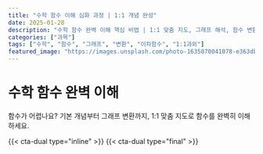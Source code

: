 ```yaml
---
title: "수학 함수 이해 심화 과정 | 1:1 개념 완성"
date: 2025-01-28
description: "수학 함수 완벽 이해 핵심 비법 | 1:1 맞춤 지도, 그래프 해석, 함수 변환 [2025년]"
categories: ["과목"]
tags: ["수학", "함수", "그래프", "변환", "이차함수", "1:1과외"]
featured_image: "https://images.unsplash.com/photo-1635070041078-e363dbe005cb?w=1200&h=630&fit=crop"
---
```


# 수학 함수 완벽 이해

함수가 어렵나요? 기본 개념부터 그래프 변환까지, 1:1 맞춤 지도로 함수를 완벽히 이해하세요.

{{< cta-dual type="inline" >}}
{{< cta-dual type="final" >}}
